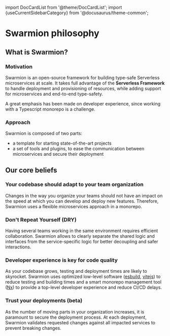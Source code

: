 import DocCardList from '@theme/DocCardList';
import {useCurrentSidebarCategory} from '@docusaurus/theme-common';

# Swarmion philosophy

<DocCardList items={useCurrentSidebarCategory().items}/>

## What is Swarmion?

### Motivation

Swarmion is an open-source framework for building type-safe Serverless microservices at scale. It takes full advantage of the **Serverless Framework** to handle deployment and provisioning of resources, while adding support for microservices and end-to-end type-safety.

A great emphasis has been made on developer experience, since working with a Typescript monorepo is a challenge.

### Approach

Swarmion is composed of two parts:

- a template for starting state-of-the-art projects
- a set of tools and plugins, to ease the communication between microservices and secure their deployment

## Our core beliefs

### Your codebase should adapt to your team organization

Changes in the way you organize your teams should not have an impact on the speed at which you can develop and deploy new features. Therefore, Swarmion uses a flexible microservices approach in a monorepo.

### Don't Repeat Yourself (DRY)

Having several teams working in the same environment requires efficient collaboration. Swarmion allows to clearly separate the shared logic and interfaces from the service-specific logic for better decoupling and safer interactions.

### Developer experience is key for code quality

As your codebase grows, testing and deployment times are likely to skyrocket. Swarmion uses optimized low-level software ([esbuild](https://esbuild.github.io/), [vitejs](https://vitejs.dev/)) to reduce testing and building times and a smart monorepo management tool ([Nx](https://nx.dev)) to provide a top-level developer experience and reduce CI/CD delays.

### Trust your deployments (beta)

As the number of moving parts in your organization increases, it is paramount to secure the deployment process. At each deployment, Swarmion validates requested changes against all impacted services to prevent breaking changes.
